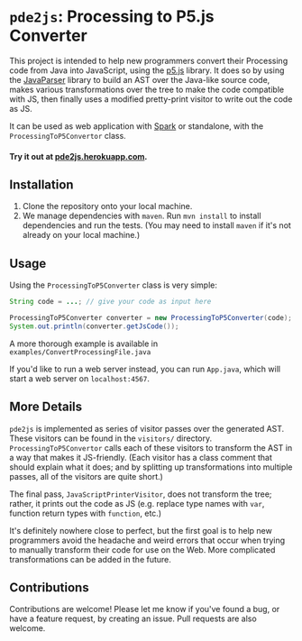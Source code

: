 # `pde2js`: Processing to P5.js Converter

This project is intended to help new programmers convert their Processing code from Java into JavaScript, using the [p5.js](https://p5js.org) library. It does so by using the [JavaParser](https://github.com/javaparser/javaparser) library to build an AST over the Java-like source code, makes various transformations over the tree to make the code compatible with JS, then finally uses a modified pretty-print visitor to write out the code as JS.

It can be used as web application with [Spark](http://sparkjava.com) or standalone, with the `ProcessingToP5Convertor` class.

#### Try it out at [pde2js.herokuapp.com](https://pde2js.herokuapp.com).

## Installation
1. Clone the repository onto your local machine.
2. We manage dependencies with `maven`. Run `mvn install` to install dependencies and run the tests. (You may need to install `maven` if it's not already on your local machine.)

## Usage
Using the `ProcessingToP5Converter` class is very simple:
```java
String code = ...; // give your code as input here

ProcessingToP5Converter converter = new ProcessingToP5Converter(code);
System.out.println(converter.getJsCode());
```

A more thorough example is available in `examples/ConvertProcessingFile.java`

If you'd like to run a web server instead, you can run `App.java`, which will start a web server on `localhost:4567`. 

## More Details
`pde2js` is implemented as series of visitor passes over the generated AST. These visitors can be found in the `visitors/` directory. `ProcessingToP5Convertor` calls each of these visitors to transform the AST in a way that makes it JS-friendly. (Each visitor has a class comment that should explain what it does; and by splitting up transformations into multiple passes, all of the visitors are quite short.) 

The final pass, `JavaScriptPrinterVisitor`, does not transform the tree; rather, it prints out the code as JS (e.g. replace type names with `var`, function return types with `function`, etc.)

It's definitely nowhere close to perfect, but the first goal is to help new programmers avoid the headache and weird errors that occur when trying to manually transform their code for use on the Web. More complicated transformations can be added in the future.

## Contributions
Contributions are welcome! Please let me know if you've found a bug, or have a feature request, by creating an issue. Pull requests are also welcome.